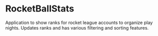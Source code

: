 # RocketBallStats

Application to show ranks for rocket league accounts to organize play nights.
Updates ranks and has various filtering and sorting features.

